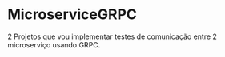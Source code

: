 # MicroserviceGRPC

2 Projetos que vou implementar testes de comunicação entre 2 microserviço usando GRPC.
